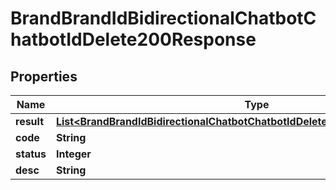 

# BrandBrandIdBidirectionalChatbotChatbotIdDelete200Response


## Properties

| Name | Type | Description | Notes |
|------------ | ------------- | ------------- | -------------|
|**result** | [**List&lt;BrandBrandIdBidirectionalChatbotChatbotIdDelete200ResponseResultInner&gt;**](BrandBrandIdBidirectionalChatbotChatbotIdDelete200ResponseResultInner.md) |  |  [optional] |
|**code** | **String** |  |  [optional] |
|**status** | **Integer** |  |  [optional] |
|**desc** | **String** |  |  [optional] |



